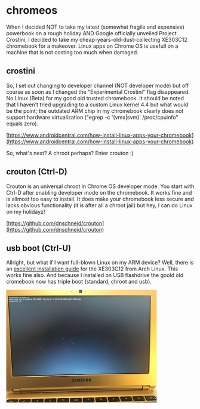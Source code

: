 # chromeos

When I decided NOT to take my latest (somewhat fragile and expensive) powerbook on a rough holiday AND Google officially unveiled Project Crostini, I decided to
take my cheap-years-old-dust-collecting XE303C12 chromebook for a makeover. Linux apps on Chrome OS is usefull on a machine that is not costing too
much when damaged.

## crostini

So, I set out changing to developer channel (NOT developer mode) but off course as soon as I changed the "Experimental Crostini" flag disappeared. No
Linux (Beta) for my good old trusted chromebook. It should be noted that I haven't tried upgrading to a custom Linux kernel 4.4 but what would
be the point; the outdated ARM chip in my chromebook clearly does not support hardware virtualization ("egrep -c '(vmx|svm)' /proc/cpuinfo" equals
zero).  

[https://www.androidcentral.com/how-install-linux-apps-your-chromebook](https://www.androidcentral.com/how-install-linux-apps-your-chromebook)

So, what's next? A chroot perhaps? Enter crouton :)

## crouton (Ctrl-D)

Crouton is an universal chroot in Chrome OS developer mode. You start with Ctrl-D after enabling developer mode on the chromebook. It works fine and
is allmost too easy to install. It does make your chromebook less secure and lacks obvious functionality (it is after all a chroot jail) but hey, I can do Linux on my holidayz!

[https://github.com/dnschneid/crouton](https://github.com/dnschneid/crouton) 

## usb boot (Ctrl-U)

Allright, but what if I want full-blown Linux on my ARM device? Well, there is an [excellent installation guide](https://archlinuxarm.org/platforms/armv7/samsung/samsung-chromebook) for the XE303C12 from Arch Linux. This works fine also. And because I installed on USB flashdrive the goold old cromebook now has triple boot (standard, chroot and usb).

![chromebook](chromebook.jpg)